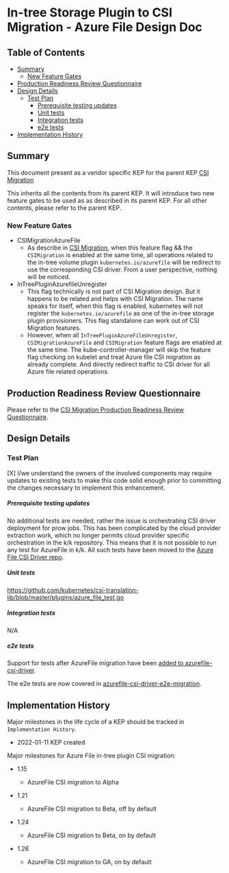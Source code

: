 # In-tree Storage Plugin to CSI Migration - Azure File Design Doc

## Table of Contents

<!-- toc -->
- [Summary](#summary)
  - [New Feature Gates](#new-feature-gates)
- [Production Readiness Review Questionnaire](#production-readiness-review-questionnaire)
- [Design Details](#design-details)
  - [Test Plan](#test-plan)
      - [Prerequisite testing updates](#prerequisite-testing-updates)
      - [Unit tests](#unit-tests)
      - [Integration tests](#integration-tests)
      - [e2e tests](#e2e-tests)
- [Implementation History](#implementation-history)
<!-- /toc -->


## Summary

This document present as a vendor specific KEP for the parent KEP
[CSI Migration](https://github.com/kubernetes/enhancements/tree/master/keps/sig-storage/625-csi-migration)

This inherits all the contents from its parent KEP. It will introduce two new feature gates to be 
used as as described in its parent KEP. For all other contents, please refer to the parent KEP.

### New Feature Gates

- CSIMigrationAzureFile
  - As describe in [CSI Migration](https://github.com/kubernetes/enhancements/tree/master/keps/sig-storage/625-csi-migration), 
  when this feature flag && the `CSIMigration` is enabled at the same time, all operations related to the 
  in-tree volume plugin `kubernetes.io/azurefile` will be redirect to use the corresponding CSI driver. From a 
  user perspective, nothing will be noticed.
- InTreePluginAzurefileUnregister
  - This flag technically is not part of CSI Migration design. But it happens to be related and helps with 
  CSI Migration. The name speaks for itself, when this flag is enabled, kubernetes will not register the 
  `kubernetes.io/azurefile` as one of the in-tree storage plugin provisioners. This flag standalone can work out 
  of CSI Migration features.
  - However, when all `InTreePluginAzureFileUnregister`, `CSIMigrationAzureFile` and `CSIMigration` feature 
  flags are enabled at the same time. The kube-controller-manager will skip the feature flag checking 
  on kubelet and treat Azure file CSI migration as already complete. And directly redirect traffic to CSI 
  driver for all Azure file related operations.


## Production Readiness Review Questionnaire

Please refer to the [CSI Migration Production Readiness Review Questionnaire](https://github.com/kubernetes/enhancements/tree/master/keps/sig-storage/625-csi-migration#production-readiness-review-questionnaire).

## Design Details
### Test Plan

[X] I/we understand the owners of the involved components may require updates to
existing tests to make this code solid enough prior to committing the changes necessary
to implement this enhancement.

##### Prerequisite testing updates

No additional tests are needed, rather the issue is orchestrating CSI driver
deployment for prow jobs. This has been complicated by the cloud provider
extraction work, which no longer permits cloud provider specific orchestration
in the k/k repository. This means that it is not possible to run any test for
AzureFile in k/k. All such tests have been moved to the [Azure File CSI Driver repo](https://github.com/kubernetes-sigs/azurefile-csi-driver).

##### Unit tests

https://github.com/kubernetes/csi-translation-lib/blob/master/plugins/azure_file_test.go

##### Integration tests

N/A

##### e2e tests

Support for tests after AzureFile migration have been [added to
azurefile-csi-driver](https://github.com/kubernetes-sigs/azurefile-csi-driver/tree/master/test/e2e).

The e2e tests are now covered in [azurefile-csi-driver-e2e-migration](https://testgrid.k8s.io/provider-azure-azurefile-csi-driver#pr-azurefile-csi-driver-e2e-migration).

## Implementation History

Major milestones in the life cycle of a KEP should be tracked in `Implementation History`.

- 2022-01-11 KEP created

Major milestones for Azure File in-tree plugin CSI migration:

- 1.15
  - AzureFile CSI migration to Alpha

- 1.21
  - AzureFile CSI migration to Beta, off by default

- 1.24
  - AzureFile CSI migration to Beta, on by default

- 1.26
  - AzureFile CSI migration to GA, on by default
